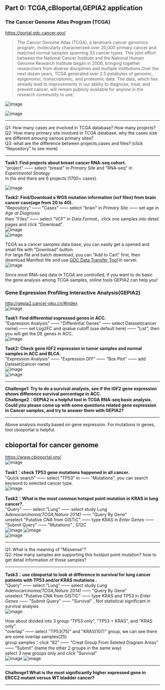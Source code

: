 ## Part 0: TCGA,cBIoportal,GEPIA2 application

### The Cancer Genome Atlas Program (TCGA)  
https://portal.gdc.cancer.gov/   
>The Cancer Genome Atlas (TCGA), a landmark cancer genomics program, molecularly characterized over 20,000 primary cancer and matched normal samples spanning 33 cancer types. This joint effort between the National Cancer Institute and the National Human Genome Research Institute began in 2006, bringing together researchers from diverse disciplines and multiple institutions.Over the next dozen years, TCGA generated over 2.5 petabytes of genomic, epigenomic, transcriptomic, and proteomic data. The data, which has already lead to improvements in our ability to diagnose, treat, and prevent cancer, will remain publicly available for anyone in the research community to use.   

![image](https://github.com/leiwaaping/bioinformatic-basic-practices/blob/main/pics/TCGA1.png)   

![image](https://github.com/leiwaaping/bioinformatic-basic-practices/blob/main/pics/TCGA2.png)

******************************************************** 

Q1: How many cases are involved in TCGA database? How many projects?  
Q2: How many primary site involved in TCGA database, why the cases size are different amoung various primary sites?   
Q3: what are the difference between projects,cases and files?  (click "Repository" to see more)  

***********************************************************  

**Task1: Find projects about breast cancer RNA-seq cohort.**  
"project" —— select "breast" in *Primary Site* and "RNA-seq" in *Experimental Strategy*  
In the end there are 6 projects (1700+ cases).

![image](https://github.com/leiwaaping/bioinformatic-basic-practices/blob/main/pics/TCGA3.png)  

**Task2: Find/Download a WGS mutation information (vcf files) from brain cancer case(age from 20 to 40).**  
"Repository" —— "Cases" —— select "brain" in *Primary Site* —— set age in *Age at Diagnosis*    
then "Files" —— select "VCF" in *Data Format*，click one samples into detail pages and click "Download".  
![image](https://github.com/leiwaaping/bioinformatic-basic-practices/blob/main/pics/TCGA4.png)  
![image](https://github.com/leiwaaping/bioinformatic-basic-practices/blob/main/pics/TCGA5.png)  

TCGA as a cancer samples data base, you can easily get a opened and small file with "Download" button.  
For large file and batch download, you can "Add to Cart" first, then download Manifest file and use [GDC Data Transfer Tool](https://gdc.cancer.gov/access-data/gdc-data-transfer-tool) in server.  
![image](https://github.com/leiwaaping/bioinformatic-basic-practices/blob/main/pics/TCGA6.png)  

Since most RNA-seq data in TCGA are controlled, if you want to do basic the gene analysis among TCGA samples, online tools GEPIA2 can help you!   
  
  
### Gene Expression Profiling Interactive Analysis(GEPIA2)  
http://gepia2.cancer-pku.cn/#index  
![image](https://github.com/leiwaaping/bioinformatic-basic-practices/blob/main/pics/GEPIA1.png)  

**Task1: Find differential expressed genes in ACC.**  
"Expression Analysis" —— "Differential Genes" —— select Dataset(cancer name) —— set Log2FC and qvalue cutoff (use default here) —— "List", then you will get the DE genes in ACC.  
![image](https://github.com/leiwaaping/bioinformatic-basic-practices/blob/main/pics/GEPIA2.png) 

**Task2: Check gene IGF2 expression in tumor samples and normal samples in ACC and BLCA.**  
"Expression Analysis" —— "Expression DIY" —— "Box Plot" —— add Dataset(cancer name)   
![image](https://github.com/leiwaaping/bioinformatic-basic-practices/blob/main/pics/GEPIA3.png)   
![image](https://github.com/leiwaaping/bioinformatic-basic-practices/blob/main/pics/GEPIA4.png)   
  
*******************************************************  
**Challenge1: Try to do a survival analysis, see if the IGF2 gene expression shows difference survival percentage in ACC.**  
**Challenge2：GEPIA2 is a helpful tool in TCGA RNA-seq basic analysis. Could you please come up with some questions related gene expression in Cancer samples, and try to answer them with GEPIA2?**   
*********************************************************  

  
  
Above analysis mostly based on gene expression. For mutations in genes, tool cbioportal is helpful.  

## cbioportal for cancer genome  
https://www.cbioportal.org/  
![image](https://github.com/leiwaaping/bioinformatic-basic-practices/blob/main/pics/cbioportal0.png)  

**Task1：check TP53 gene mutations happened in all cancer.**  
"Quick search" —— select "TP53" in —— "Mutations", you can search keyword to selected cancer type.  
![image](https://github.com/leiwaaping/bioinformatic-basic-practices/blob/main/pics/cbioportal02.png)   
  
**Task2：What is the most common hotspot point mutation in KRAS in lung cancer?.**   
"Query" —— select "Lung" —— select study *Lung Adenocarcinoma(TCGA,Nature 2014)* —— "Query By Gene"  
unselect "Putative CNA from GISTIC" —— type KRAS in *Enter Genes* —— "Submit Query"  —— "Mutations"  , G12C  
![image](https://github.com/leiwaaping/bioinformatic-basic-practices/blob/main/pics/cbioportal03.png) 
![image](https://github.com/leiwaaping/bioinformatic-basic-practices/blob/main/pics/cbioportal04.png)  
![image](https://github.com/leiwaaping/bioinformatic-basic-practices/blob/main/pics/cbioportal08.png)  
*************************************  
Q1: What is the meaning of "Missense"?  
Q2: How many samples are supporting this hostpot point mutation? how to get detail information of those samples?  
**************************************  

**Task3：use cbioportal to look at difference in survival for lung cancer patients with TP53 and/or KRAS mutations .**   
"Query" —— select "Lung" —— select study *Lung Adenocarcinoma(TCGA,Nature 2014)* —— "Query By Gene"  
unselect "Putative CNA from GISTIC" —— type KRAS and TP53 in *Enter Genes* —— "Submit Query"  —— "Survival"  , Not statistical significant in survival analysis   
![image](https://github.com/leiwaaping/bioinformatic-basic-practices/blob/main/pics/cbioportal05.png)  

How about divided into 3 group "TP53 only", "TP53 + KRAS", and "KRAS only".  
"overlap" —— select "TP53(75)" and "KRAS(107)" group, we can see there are some overlap samples(25)  
group samples：click "82" —— "Creat Group From Seleted Diagram Areas" —— "Submit" (name the other 2 groups in the same way)  
select 3 new groups only and click "Survival"  
![image](https://github.com/leiwaaping/bioinformatic-basic-practices/blob/main/pics/cbioportal06.png) 
![image](https://github.com/leiwaaping/bioinformatic-basic-practices/blob/main/pics/cbioportal07.png)  

******************************************************  
**Challenge1:What is the most significantly higher expressed gene in ERCC2 mutant versus WT bladder cancer?**  
*******************************************************  

